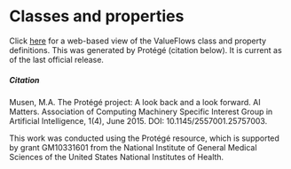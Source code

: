 # Classes and properties

Click [here](https://github.com/valueflows/valueflows/blob/master/docs/specification/protege-generated-doc/contents.html) for a web-based view of the ValueFlows class and property definitions.  This was generated by Protégé (citation below).  It is current as of the last official release.

##### Citation

Musen, M.A. The Protégé project: A look back and a look forward. AI Matters. Association of Computing Machinery Specific Interest Group in Artificial Intelligence, 1(4), June 2015. DOI: 10.1145/2557001.25757003.

This work was conducted using the Protégé resource, which is supported by grant GM10331601 from the National Institute of General Medical Sciences of the United States National Institutes of Health.
